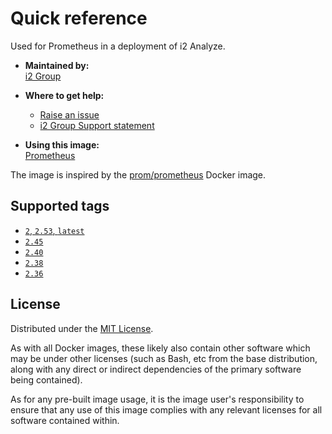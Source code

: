 # Quick reference

Used for Prometheus in a deployment of i2 Analyze.

* **Maintained by:**  
  [i2 Group](https://i2group.com/)

* **Where to get help:**  
  - [Raise an issue](https://github.com/i2group/analyze-docker/issues?q=is%3Aissue+is%3Aopen)
  - [i2 Group Support statement](https://support.i2group.com/s/support-statement)

* **Using this image:**  
  [Prometheus](https://i2group.github.io/analyze-containers/content/images-and-containers/prometheus.html)

The image is inspired by the [prom/prometheus](https://hub.docker.com/r/prom/prometheus/) Docker image.

## Supported tags

* [`2`, `2.53`, `latest`](https://github.com/i2group/analyze-docker/blob/main/images/prometheus/2.53/Dockerfile)
* [`2.45`](https://github.com/i2group/analyze-docker/blob/main/images/prometheus/2.45/Dockerfile)
* [`2.40`](https://github.com/i2group/analyze-docker/blob/main/images/prometheus/2.40/Dockerfile)
* [`2.38`](https://github.com/i2group/analyze-docker/blob/main/images/prometheus/2.38/Dockerfile)
* [`2.36`](https://github.com/i2group/analyze-docker/blob/main/images/prometheus/2.36/Dockerfile)

## License

Distributed under the [MIT License](../../LICENSE).

As with all Docker images, these likely also contain other software which may be under other licenses (such as Bash, etc from the base distribution, along with any direct or indirect dependencies of the primary software being contained).

As for any pre-built image usage, it is the image user's responsibility to ensure that any use of this image complies with any relevant licenses for all software contained within.
